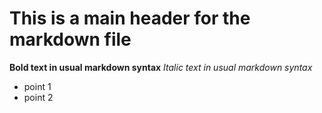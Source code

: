 # This is a main header for the markdown file
**Bold text in usual markdown syntax**
*Italic text in usual markdown syntax*
- point 1
- point 2
